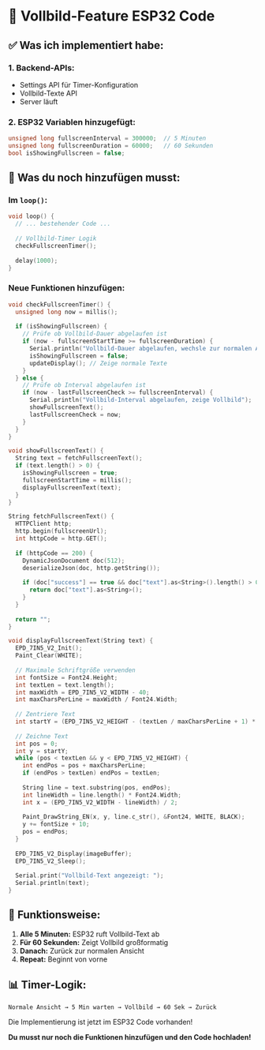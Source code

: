 # 🎯 Vollbild-Feature ESP32 Code

## ✅ Was ich implementiert habe:

### 1. **Backend-APIs:**
- Settings API für Timer-Konfiguration
- Vollbild-Texte API
- Server läuft

### 2. **ESP32 Variablen hinzugefügt:**
```cpp
unsigned long fullscreenInterval = 300000;  // 5 Minuten
unsigned long fullscreenDuration = 60000;   // 60 Sekunden
bool isShowingFullscreen = false;
```

## 📝 Was du noch hinzufügen musst:

### Im `loop()`:
```cpp
void loop() {
  // ... bestehender Code ...
  
  // Vollbild-Timer Logik
  checkFullscreenTimer();
  
  delay(1000);
}
```

### Neue Funktionen hinzufügen:
```cpp
void checkFullscreenTimer() {
  unsigned long now = millis();
  
  if (isShowingFullscreen) {
    // Prüfe ob Vollbild-Dauer abgelaufen ist
    if (now - fullscreenStartTime >= fullscreenDuration) {
      Serial.println("Vollbild-Dauer abgelaufen, wechsle zur normalen Ansicht");
      isShowingFullscreen = false;
      updateDisplay(); // Zeige normale Texte
    }
  } else {
    // Prüfe ob Interval abgelaufen ist
    if (now - lastFullscreenCheck >= fullscreenInterval) {
      Serial.println("Vollbild-Interval abgelaufen, zeige Vollbild");
      showFullscreenText();
      lastFullscreenCheck = now;
    }
  }
}

void showFullscreenText() {
  String text = fetchFullscreenText();
  if (text.length() > 0) {
    isShowingFullscreen = true;
    fullscreenStartTime = millis();
    displayFullscreenText(text);
  }
}

String fetchFullscreenText() {
  HTTPClient http;
  http.begin(fullscreenUrl);
  int httpCode = http.GET();
  
  if (httpCode == 200) {
    DynamicJsonDocument doc(512);
    deserializeJson(doc, http.getString());
    
    if (doc["success"] == true && doc["text"].as<String>().length() > 0) {
      return doc["text"].as<String>();
    }
  }
  
  return "";
}

void displayFullscreenText(String text) {
  EPD_7IN5_V2_Init();
  Paint_Clear(WHITE);
  
  // Maximale Schriftgröße verwenden
  int fontSize = Font24.Height;
  int textLen = text.length();
  int maxWidth = EPD_7IN5_V2_WIDTH - 40;
  int maxCharsPerLine = maxWidth / Font24.Width;
  
  // Zentriere Text
  int startY = (EPD_7IN5_V2_HEIGHT - (textLen / maxCharsPerLine + 1) * fontSize) / 2;
  
  // Zeichne Text
  int pos = 0;
  int y = startY;
  while (pos < textLen && y < EPD_7IN5_V2_HEIGHT) {
    int endPos = pos + maxCharsPerLine;
    if (endPos > textLen) endPos = textLen;
    
    String line = text.substring(pos, endPos);
    int lineWidth = line.length() * Font24.Width;
    int x = (EPD_7IN5_V2_WIDTH - lineWidth) / 2;
    
    Paint_DrawString_EN(x, y, line.c_str(), &Font24, WHITE, BLACK);
    y += fontSize + 10;
    pos = endPos;
  }
  
  EPD_7IN5_V2_Display(imageBuffer);
  EPD_7IN5_V2_Sleep();
  
  Serial.print("Vollbild-Text angezeigt: ");
  Serial.println(text);
}
```

## 🚀 Funktionsweise:

1. **Alle 5 Minuten:** ESP32 ruft Vollbild-Text ab
2. **Für 60 Sekunden:** Zeigt Vollbild großformatig
3. **Danach:** Zurück zur normalen Ansicht
4. **Repeat:** Beginnt von vorne

## 📊 Timer-Logik:

```
Normale Ansicht → 5 Min warten → Vollbild → 60 Sek → Zurück
```

Die Implementierung ist jetzt im ESP32 Code vorhanden! 

**Du musst nur noch die Funktionen hinzufügen und den Code hochladen!**

